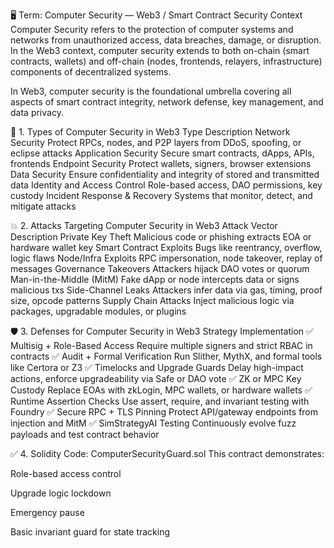 🖥️ Term: Computer Security — Web3 / Smart Contract Security Context
Computer Security refers to the protection of computer systems and networks from unauthorized access, data breaches, damage, or disruption. In the Web3 context, computer security extends to both on-chain (smart contracts, wallets) and off-chain (nodes, frontends, relayers, infrastructure) components of decentralized systems.

In Web3, computer security is the foundational umbrella covering all aspects of smart contract integrity, network defense, key management, and data privacy.

📘 1. Types of Computer Security in Web3
Type	Description
Network Security	Protect RPCs, nodes, and P2P layers from DDoS, spoofing, or eclipse attacks
Application Security	Secure smart contracts, dApps, APIs, frontends
Endpoint Security	Protect wallets, signers, browser extensions
Data Security	Ensure confidentiality and integrity of stored and transmitted data
Identity and Access Control	Role-based access, DAO permissions, key custody
Incident Response & Recovery	Systems that monitor, detect, and mitigate attacks

💥 2. Attacks Targeting Computer Security in Web3
Attack Vector	Description
Private Key Theft	Malicious code or phishing extracts EOA or hardware wallet key
Smart Contract Exploits	Bugs like reentrancy, overflow, logic flaws
Node/Infra Exploits	RPC impersonation, node takeover, replay of messages
Governance Takeovers	Attackers hijack DAO votes or quorum
Man-in-the-Middle (MitM)	Fake dApp or node intercepts data or signs malicious txs
Side-Channel Leaks	Attackers infer data via gas, timing, proof size, opcode patterns
Supply Chain Attacks	Inject malicious logic via packages, upgradable modules, or plugins

🛡️ 3. Defenses for Computer Security in Web3
Strategy	Implementation
✅ Multisig + Role-Based Access	Require multiple signers and strict RBAC in contracts
✅ Audit + Formal Verification	Run Slither, MythX, and formal tools like Certora or Z3
✅ Timelocks and Upgrade Guards	Delay high-impact actions, enforce upgradeability via Safe or DAO vote
✅ ZK or MPC Key Custody	Replace EOAs with zkLogin, MPC wallets, or hardware wallets
✅ Runtime Assertion Checks	Use assert, require, and invariant testing with Foundry
✅ Secure RPC + TLS Pinning	Protect API/gateway endpoints from injection and MitM
✅ SimStrategyAI Testing	Continuously evolve fuzz payloads and test contract behavior

✅ 4. Solidity Code: ComputerSecurityGuard.sol
This contract demonstrates:

Role-based access control

Upgrade logic lockdown

Emergency pause

Basic invariant guard for state tracking

